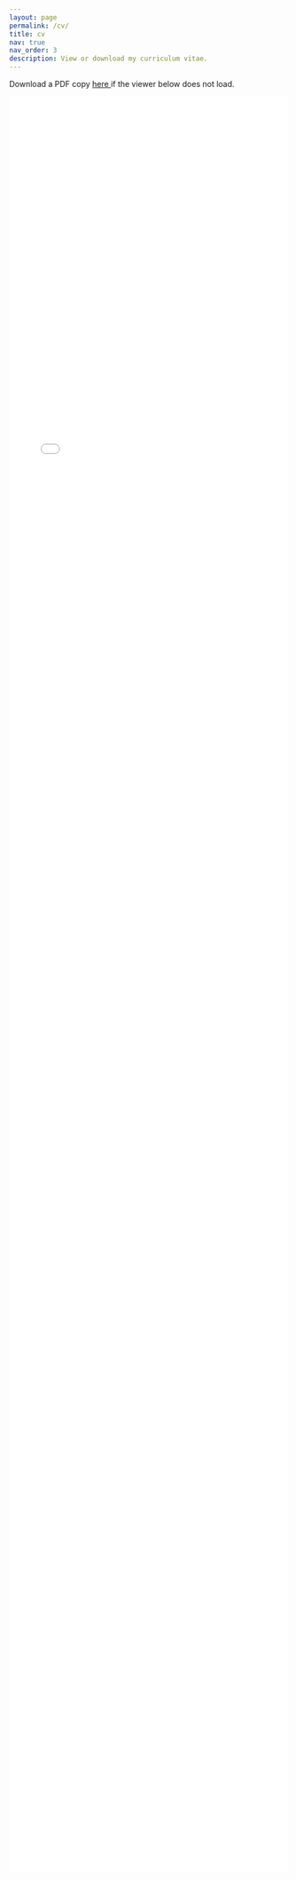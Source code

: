 ```yaml
---
layout: page
permalink: /cv/
title: cv
nav: true
nav_order: 3
description: View or download my curriculum vitae.
---
```


<p>
  Download a PDF copy
  <a href="{{ '/Daniel_Beaglehole_CV.pdf' | relative_url }}" target="_blank" rel="noopener">
    here
  </a>
  if the viewer below does not load.
</p>

<iframe
  src="{{ '/Daniel_Beaglehole_CV.pdf' | relative_url }}"
  title="Daniel Beaglehole CV"
  style="width: 100%; min-height: 80vh; border: none;"
>
  <p>Your browser does not support embedded PDFs. Please download the file instead.</p>
</iframe>
